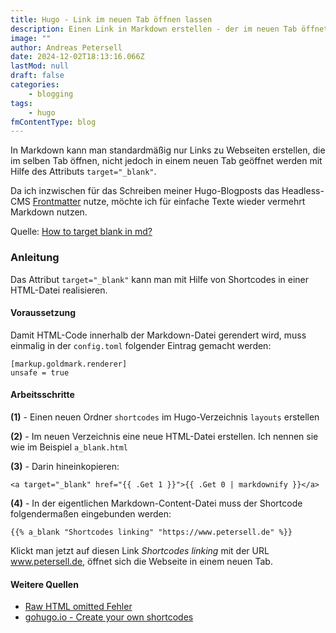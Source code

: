 ```yaml
---
title: Hugo - Link im neuen Tab öffnen lassen
description: Einen Link in Markdown erstellen - der im neuen Tab öffnet
image: ""
author: Andreas Petersell
date: 2024-12-02T18:13:16.066Z
lastMod: null
draft: false
categories:
    - blogging
tags:
    - hugo
fmContentType: blog
---
```


In Markdown kann man standardmäßig nur Links zu Webseiten erstellen, die im selben Tab öffnen, nicht jedoch in einem neuen Tab geöffnet werden mit Hilfe des Attributs `target="_blank"`.
<!--more-->

Da ich inzwischen für das Schreiben meiner Hugo-Blogposts das Headless-CMS [Frontmatter](https://frontmatter.codes) nutze, möchte ich für einfache Texte wieder vermehrt Markdown nutzen. 

Quelle: [How to target blank in md?](https://discourse.gohugo.io/t/how-to-target--blank-in-md/524/19)

### Anleitung

Das Attribut `target="_blank"` kann man mit Hilfe von Shortcodes in einer HTML-Datei realisieren.

#### Voraussetzung

Damit HTML-Code innerhalb der Markdown-Datei gerendert wird, muss einmalig in der `config.toml` folgender Eintrag gemacht werden:

```
[markup.goldmark.renderer]
unsafe = true
```
#### Arbeitsschritte

**(1)** - Einen neuen Ordner `shortcodes` im Hugo-Verzeichnis `layouts` erstellen

**(2)** - Im neuen Verzeichnis eine neue HTML-Datei erstellen. Ich nennen sie wie im Beispiel `a_blank.html`

**(3)** - Darin hineinkopieren:

```
<a target="_blank" href="{{ .Get 1 }}">{{ .Get 0 | markdownify }}</a>
```
**(4)** - In der eigentlichen Markdown-Content-Datei muss der Shortcode folgendermaßen eingebunden werden:

```
{{% a_blank "Shortcodes linking" "https://www.petersell.de" %}}
```

Klickt man jetzt auf diesen Link *Shortcodes linking* mit der URL www.petersell.de, öffnet sich die Webseite in einem neuen Tab.

#### Weitere Quellen
- [Raw HTML omitted Fehler](https://discourse.gohugo.io/t/hugo-0-60-0-raw-html-omitted-issue/22010/7)
- [gohugo.io - Create your own shortcodes](https://gohugo.io/templates/shortcode/)

